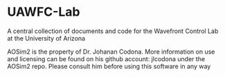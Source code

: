# UAWFC-Lab
A central collection of documents and code for the Wavefront Control Lab at the University of Arizona

AOSim2 is the property of Dr. Johanan Codona.  More information on use and licensing can be found on his github account:
jlcodona under the AOSim2 repo.  Please consult him before using this software in any way
